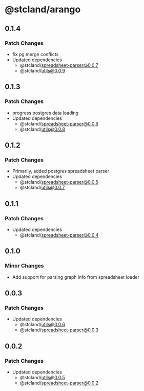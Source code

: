 # @stcland/arango

## 0.1.4

### Patch Changes

- fix pg merge conflicts
- Updated dependencies
  - @stcland/spreadsheet-parser@0.0.7
  - @stcland/utils@0.0.9

## 0.1.3

### Patch Changes

- progress postgres data loading
- Updated dependencies
  - @stcland/spreadsheet-parser@0.0.6
  - @stcland/utils@0.0.8

## 0.1.2

### Patch Changes

- Primarily, added postgres spreadsheet parser
- Updated dependencies
  - @stcland/spreadsheet-parser@0.0.5
  - @stcland/utils@0.0.7

## 0.1.1

### Patch Changes

- Updated dependencies
  - @stcland/spreadsheet-parser@0.0.4

## 0.1.0

### Minor Changes

- Add support for parsing graph info from spreadsheet loader

## 0.0.3

### Patch Changes

- Updated dependencies
  - @stcland/utils@0.0.6
  - @stcland/spreadsheet-parser@0.0.3

## 0.0.2

### Patch Changes

- Updated dependencies
  - @stcland/utils@0.0.5
  - @stcland/spreadsheet-parser@0.0.2
